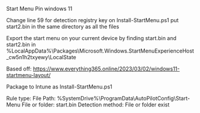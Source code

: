 Start Menu Pin windows 11

Change line 59 for detection registry key on Install-StartMenu.ps1
put start2.bin in the same directory as all the files

Export the start menu on your current device by finding start.bin and start2.bin in %LocalAppData%\Packages\Microsoft.Windows.StartMenuExperienceHost_cw5n1h2txyewy\LocalState

Based off: https://www.everything365.online/2023/03/02/windows11-startmenu-layout/

Package to Intune as Install-StartMenu.ps1

Rule type: File
Path: %SystemDrive%\ProgramData\AutoPilotConfig\Start-Menu
File or folder: start.bin
Detection method: File or folder exist